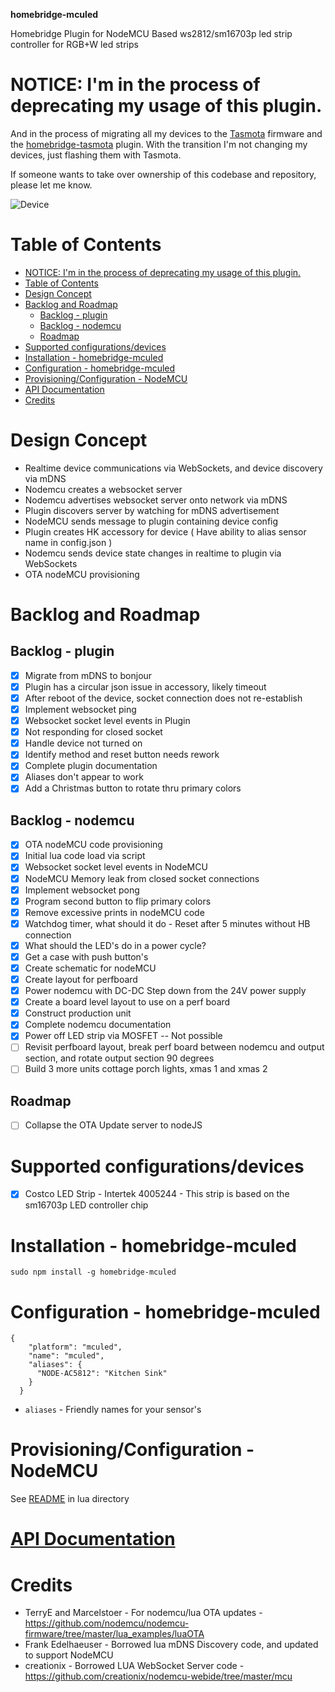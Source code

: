 **homebridge-mculed**

Homebridge Plugin for NodeMCU Based ws2812/sm16703p led strip controller for RGB+W led strips

# NOTICE: I'm in the process of deprecating my usage of this plugin.

And in the process of migrating all my devices to the [Tasmota](https://tasmota.github.io/docs/) firmware and the [homebridge-tasmota](https://github.com/NorthernMan54/homebridge-tasmota) plugin.  With the transition I'm not changing my devices, just flashing them with Tasmota.

If someone wants to take over ownership of this codebase and repository, please let me know.

![Device](lua/diagrams/IMG_2874.jpg)

# Table of Contents

<!--ts-->
* [NOTICE: I'm in the process of deprecating my usage of this plugin.](#notice-im-in-the-process-of-deprecating-my-usage-of-this-plugin)
* [Table of Contents](#table-of-contents)
* [Design Concept](#design-concept)
* [Backlog and Roadmap](#backlog-and-roadmap)
   * [Backlog - plugin](#backlog---plugin)
   * [Backlog - nodemcu](#backlog---nodemcu)
   * [Roadmap](#roadmap)
* [Supported configurations/devices](#supported-configurationsdevices)
* [Installation - homebridge-mculed](#installation---homebridge-mculed)
* [Configuration - homebridge-mculed](#configuration---homebridge-mculed)
* [Provisioning/Configuration - NodeMCU](#provisioningconfiguration---nodemcu)
* [<a href="https://northernman54.github.io/homebridge-mculed/" rel="nofollow">API Documentation</a>](https://northernman54.github.io/homebridge-mculed/)
* [Credits](#credits)

<!-- Created by https://github.com/ekalinin/github-markdown-toc -->
<!-- Added by: runner, at: Fri Dec  6 14:57:35 UTC 2024 -->

<!--te-->

# Design Concept

* Realtime device communications via WebSockets, and device discovery via mDNS
* Nodemcu creates a websocket server
* Nodemcu advertises websocket server onto network via mDNS
* Plugin discovers server by watching for mDNS advertisement
* NodeMCU sends message to plugin containing device config
* Plugin creates HK accessory for device ( Have ability to alias sensor name in config.json )
* Nodemcu sends device state changes in realtime to plugin via WebSockets
* OTA nodeMCU provisioning

# Backlog and Roadmap

## Backlog - plugin

* [x] Migrate from mDNS to bonjour
* [x] Plugin has a circular json issue in accessory, likely timeout
* [x] After reboot of the device, socket connection does not re-establish
* [x] Implement websocket ping
* [x] Websocket socket level events in Plugin
* [x] Not responding for closed socket
* [x] Handle device not turned on
* [x] Identify method and reset button needs rework
* [x] Complete plugin documentation
* [x] Aliases don't appear to work
* [x] Add a Christmas button to rotate thru primary colors

## Backlog - nodemcu

* [x] OTA nodeMCU code provisioning
* [x] Initial lua code load via script
* [x] Websocket socket level events in NodeMCU
* [x] NodeMCU Memory leak from closed socket connections
* [x] Implement websocket pong
* [x] Program second button to flip primary colors
* [x] Remove excessive prints in nodeMCU code
* [x] Watchdog timer, what should it do - Reset after 5 minutes without HB connection
* [x] What should the LED's do in a power cycle?
* [x] Get a case with push button's
* [x] Create schematic for nodeMCU
* [x] Create layout for perfboard
* [x] Power nodemcu with DC-DC Step down from the 24V power supply
* [x] Create a board level layout to use on a perf board
* [x] Construct production unit
* [x] Complete nodemcu documentation
* [x] Power off LED strip via MOSFET -- Not possible
* [ ] Revisit perfboard layout, break perf board between nodemcu and output section, and rotate output section 90 degrees
* [ ] Build 3 more units cottage porch lights, xmas 1 and xmas 2

## Roadmap

* [ ] Collapse the OTA Update server to nodeJS


# Supported configurations/devices

* [x] Costco LED Strip - Intertek 4005244 - This strip is based on the sm16703p LED controller chip


# Installation - homebridge-mculed

```
sudo npm install -g homebridge-mculed
```

# Configuration - homebridge-mculed

```
{
    "platform": "mculed",
    "name": "mculed",
    "aliases": {
      "NODE-AC5812": "Kitchen Sink"
    }
  }
```
* `aliases`   - Friendly names for your sensor's

# Provisioning/Configuration - NodeMCU

See [README](lua/README.md) in lua directory

# [API Documentation](https://northernman54.github.io/homebridge-mculed/)

# Credits

* TerryE and Marcelstoer - For nodemcu/lua OTA updates - https://github.com/nodemcu/nodemcu-firmware/tree/master/lua_examples/luaOTA
* Frank Edelhaeuser - Borrowed lua mDNS Discovery code, and updated to support NodeMCU
* creationix - Borrowed LUA WebSocket Server code - https://github.com/creationix/nodemcu-webide/tree/master/mcu
